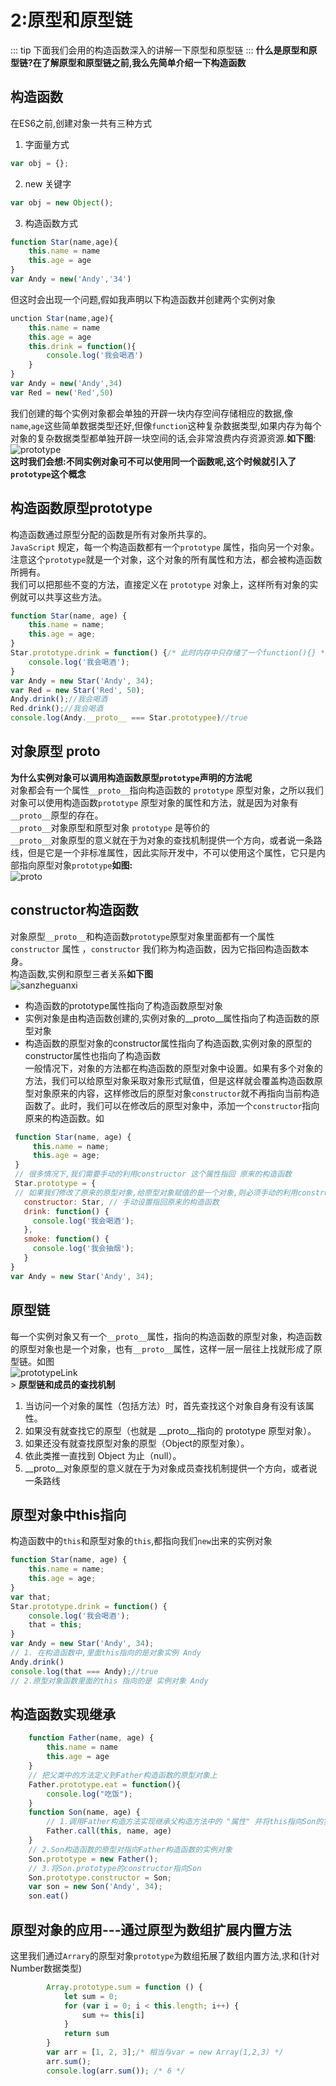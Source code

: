 # 2:原型和原型链
::: tip
下面我们会用的构造函数深入的讲解一下原型和原型链
:::
**什么是原型和原型链?在了解原型和原型链之前,我么先简单介绍一下构造函数**
## 构造函数
在ES6之前,创建对象一共有三种方式<br>
1. 字面量方式
``` JavaScript
var obj = {};
```
2. new 关键字
``` JavaScript
var obj = new Object();
```
3. 构造函数方式
``` JavaScript
function Star(name,age){
    this.name = name
    this.age = age
}
var Andy = new('Andy','34')
```
但这时会出现一个问题,假如我声明以下构造函数并创建两个实例对象
``` JavaScript
unction Star(name,age){
    this.name = name
    this.age = age
    this.drink = function(){
        console.log('我会喝酒')
    }
}
var Andy = new('Andy',34)
var Red = new('Red',50)
```
我们创建的每个实例对象都会单独的开辟一块内存空间存储相应的数据,像`name`,`age`这些简单数据类型还好,但像`function`这种复杂数据类型,如果内存为每个对象的复杂数据类型都单独开辟一块空间的话,会非常浪费内存资源资源.**如下图**:<br>
![prototype](../images/prototype.png)<br>
**这时我们会想:不同实例对象可不可以使用同一个函数呢,这个时候就引入了`prototype`这个概念**
## 构造函数原型prototype
构造函数通过原型分配的函数是所有对象所共享的。<br>
`JavaScript` 规定，每一个构造函数都有一个`prototype` 属性，指向另一个对象。注意这个`prototype`就是一个对象，这个对象的所有属性和方法，都会被构造函数所拥有。<br>
我们可以把那些不变的方法，直接定义在 `prototype` 对象上，这样所有对象的实例就可以共享这些方法。
``` JavaScript
function Star(name, age) {
    this.name = name;
    this.age = age;
}
Star.prototype.drink = function() {/* 此时内存中只存储了一个function(){} */
	console.log('我会喝酒');
}
var Andy = new Star('Andy', 34);
var Red = new Star('Red', 50);
Andy.drink();//我会喝酒
Red.drink();//我会喝酒
console.log(Andy.__proto__ === Star.prototypee)//true
```
## 对象原型 __proto__
**为什么实例对象可以调用构造函数原型`prototype`声明的方法呢**<br>
对象都会有一个属性`__proto__`指向构造函数的 `prototype` 原型对象，之所以我们对象可以使用构造函数`prototype` 原型对象的属性和方法，就是因为对象有`__proto__`原型的存在。<br>
`__proto__`对象原型和原型对象 `prototype` 是等价的<br>
`__proto__`对象原型的意义就在于为对象的查找机制提供一个方向，或者说一条路线，但是它是一个非标准属性，因此实际开发中，不可以使用这个属性，它只是内部指向原型对象`prototype`**如图:**<br>
![proto](../images/proto.png)

## constructor构造函数
对象原型`__proto__`和构造函数`prototype`原型对象里面都有一个属性 `constructor` 属性 ，`constructor` 我们称为构造函数，因为它指回构造函数本身。<br>
构造函数,实例和原型三者关系**如下图**<br>
![sanzheguanxi](../images/sanzheguanxi.png)<br>
- 构造函数的prototype属性指向了构造函数原型对象
- 实例对象是由构造函数创建的,实例对象的__proto__属性指向了构造函数的原型对象
- 构造函数的原型对象的constructor属性指向了构造函数,实例对象的原型的constructor属性也指向了构造函数<br>
一般情况下，对象的方法都在构造函数的原型对象中设置。如果有多个对象的方法，我们可以给原型对象采取对象形式赋值，但是这样就会覆盖构造函数原型对象原来的内容，这样修改后的原型对象`constructor`就不再指向当前构造函数了。此时，我们可以在修改后的原型对象中，添加一个`constructor`指向原来的构造函数。如
``` JavaScript
 function Star(name, age) {
     this.name = name;
     this.age = age;
 }
 // 很多情况下,我们需要手动的利用constructor 这个属性指回 原来的构造函数
 Star.prototype = {
 // 如果我们修改了原来的原型对象,给原型对象赋值的是一个对象,则必须手动的利用constructor指回原来的构造函数
   constructor: Star, // 手动设置指回原来的构造函数
   drink: function() {
     console.log('我会喝酒');
   },
   smoke: function() {
     console.log('我会抽烟');
   }
}
var Andy = new Star('Andy', 34);
```
## 原型链
每一个实例对象又有一个`__proto__`属性，指向的构造函数的原型对象，构造函数的原型对象也是一个对象，也有`__proto__`属性，这样一层一层往上找就形成了原型链。如图<br>
![prototypeLink](../images/prototypeLink.png)<br>>
**原型链和成员的查找机制**<br>
1. 当访问一个对象的属性（包括方法）时，首先查找这个对象自身有没有该属性。
2. 如果没有就查找它的原型（也就是 __proto__指向的 prototype 原型对象）。
3. 如果还没有就查找原型对象的原型（Object的原型对象）。
4. 依此类推一直找到 Object 为止（null）。
5. __proto__对象原型的意义就在于为对象成员查找机制提供一个方向，或者说一条路线

## 原型对象中this指向
构造函数中的`this`和原型对象的`this`,都指向我们`new`出来的实例对象
``` JavaScript
function Star(name, age) {
    this.name = name;
    this.age = age;
}
var that;
Star.prototype.drink = function() {
    console.log('我会喝酒');
    that = this;
}
var Andy = new Star('Andy', 34);
// 1. 在构造函数中,里面this指向的是对象实例 Andy
Andy.drink()
console.log(that === Andy);//true
// 2.原型对象函数里面的this 指向的是 实例对象 Andy
```

## 构造函数实现继承
``` JavaScript
    function Father(name, age) {
        this.name = name
        this.age = age
    }
    // 把父类中的方法定义到Father构造函数的原型对象上
    Father.prototype.eat = function(){
        console.log("吃饭");            
    }
    function Son(name, age) {
        // 1.调用Father构造方法实现继承父构造方法中的 "属性" 并将this指向Son的实例对象 
        Father.call(this, name, age)           
    }
    // 2.Son构造函数的原型对指向Father构造函数的实例对象
    Son.prototype = new Father();
    // 3.将Son.prototype的constructor指向Son
    Son.prototype.constructor = Son;
    var son = new Son('Andy', 34);
    son.eat()   
```

## 原型对象的应用---通过原型为数组扩展内置方法
这里我们通过`Arrary`的原型对象`prototype`为数组拓展了数组内置方法,求和(针对Number数据类型)
``` JavaScript
        Array.prototype.sum = function () {
            let sum = 0;
            for (var i = 0; i < this.length; i++) {
                sum += this[i]
            }
            return sum
        }
        var arr = [1, 2, 3];/* 相当与var = new Array(1,2,3) */
        arr.sum();
        console.log(arr.sum()); /* 6 */
```


